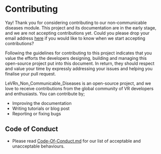 # Contributing
Yay! Thank you for considering contributing to our non-communicable diseases module. This project and its documentation are in the early stage, and we are not accepting contributions yet. Could you please drop your email address [here](https://mail.google.com/mail/u/0/?view=cm&fs=1&tf=1&source=mailto&to=hello@imisi3d.com) if you would like to know when we start accepting contributions?

Following the guidelines for contributing to this project indicates that you value the efforts the developers designing, building and managing this open-source project put into this document. In return, they should respect and value your time by expressly addressing your issues and helping you finalise your pull request.

LeVRn_Non_Communicable_Diseases is an open-source project, and we love to receive contributions from the global community of VR developers and enthusiasts. You can contribute by;
- Improving the documentation
- Writing tutorials or blog post
- Reporting or fixing bugs

## Code of Conduct
- Please read [Code-Of-Conduct.md](https://github.com/Imisi3D/LeVRn_Non_Communicable_Diseases/blob/master/Code%20of%20Conduct.md) for our list of acceptable and unacceptable behaviours.
